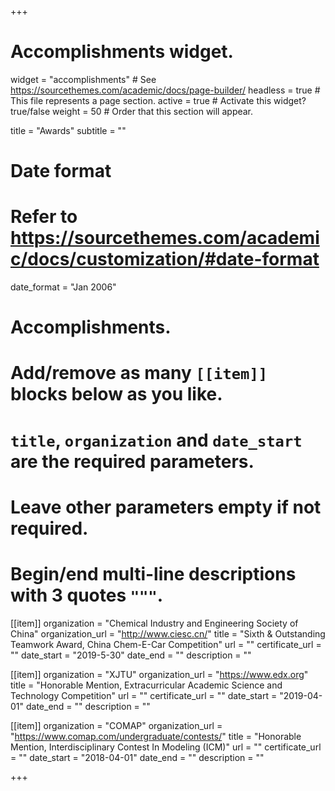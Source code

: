 +++
# Accomplishments widget.
widget = "accomplishments"  # See https://sourcethemes.com/academic/docs/page-builder/
headless = true  # This file represents a page section.
active = true  # Activate this widget? true/false
weight = 50  # Order that this section will appear.

title = "Awards"
subtitle = ""

# Date format
#   Refer to https://sourcethemes.com/academic/docs/customization/#date-format
date_format = "Jan 2006"

# Accomplishments.
#   Add/remove as many `[[item]]` blocks below as you like.
#   `title`, `organization` and `date_start` are the required parameters.
#   Leave other parameters empty if not required.
#   Begin/end multi-line descriptions with 3 quotes `"""`.

[[item]]
  organization = "Chemical Industry and Engineering Society of China"
  organization_url = "http://www.ciesc.cn/"
  title = "Sixth & Outstanding Teamwork Award, China Chem-E-Car Competition"
  url = ""
  certificate_url = ""
  date_start = "2019-5-30"
  date_end = ""
  description = ""

[[item]]
  organization = "XJTU"
  organization_url = "https://www.edx.org"
  title = "Honorable Mention, Extracurricular Academic Science and Technology Competition"
  url = ""
  certificate_url = ""
  date_start = "2019-04-01"
  date_end = ""
  description = ""
  
[[item]]
  organization = "COMAP"
  organization_url = "https://www.comap.com/undergraduate/contests/"
  title = "Honorable Mention, Interdisciplinary Contest In Modeling (ICM)"
  url = ""
  certificate_url = ""
  date_start = "2018-04-01"
  date_end = ""
  description = ""

+++
